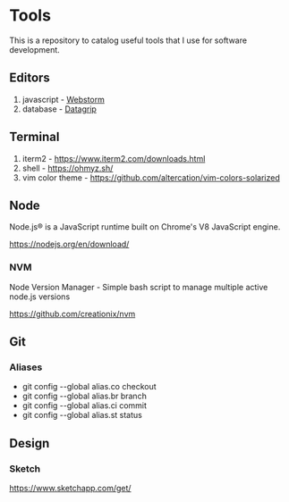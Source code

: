 # Tools
This is a repository to catalog useful tools that I use for software development.

## Editors

1. javascript - [Webstorm](https://www.jetbrains.com/webstorm/download/#section=mac)
1. database - [Datagrip](https://www.jetbrains.com/datagrip/download/#section=mac)

## Terminal

1. iterm2 - https://www.iterm2.com/downloads.html
1. shell - https://ohmyz.sh/
1. vim color theme - https://github.com/altercation/vim-colors-solarized

## Node

Node.js® is a JavaScript runtime built on Chrome's V8 JavaScript engine.

https://nodejs.org/en/download/

### NVM

Node Version Manager - Simple bash script to manage multiple active node.js versions

https://github.com/creationix/nvm

## Git

### Aliases

- git config --global alias.co checkout
- git config --global alias.br branch
- git config --global alias.ci commit
- git config --global alias.st status

## Design

### Sketch

https://www.sketchapp.com/get/
